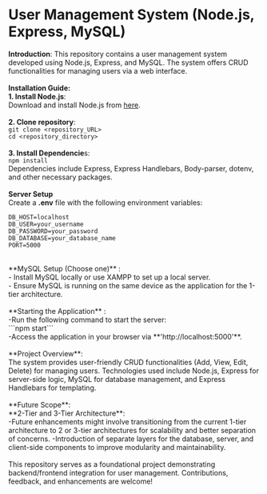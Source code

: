 # User Management System (Node.js, Express, MySQL)
**Introduction**:
This repository contains a user management system developed using Node.js, Express, and MySQL. The system offers CRUD functionalities for managing users via a web interface.
<br><br>
**Installation Guide:**<br>
**1. Install Node.js**:<br>
   Download and install Node.js from <a href="https://nodejs.org/">here</a>.<br><br>
**2. Clone repository**:<br>
```git clone <repository_URL>```<br>
```cd <repository_directory>```<br><br>
**3. Install Dependencie**s:<br>
```npm install```<br>
Dependencies include Express, Express Handlebars, Body-parser, dotenv, and other necessary packages.<br><br>
**Server Setup**<br>
Create a **.env** file with the following environment variables:<br>
```
DB_HOST=localhost
DB_USER=your_username
DB_PASSWORD=your_password
DB_DATABASE=your_database_name
PORT=5000
```
<br>
**MySQL Setup (Choose one)** :<br>
- Install MySQL locally or use XAMPP to set up a local server.<br>
- Ensure MySQL is running on the same device as the application for the 1-tier architecture.<br>
<br>
**Starting the Application** :<br>
-Run the following command to start the server:<br>
```npm start```<br>
-Access the application in your browser via **'http://localhost:5000'**.
<br><br>
**Project Overview**:<br>
The system provides user-friendly CRUD functionalities (Add, View, Edit, Delete) for managing users. Technologies used include Node.js, Express for server-side logic, MySQL for database management, and Express Handlebars for templating.<br><br>
**Future Scope**:<br>
**2-Tier and 3-Tier Architecture**:<br>
-Future enhancements might involve transitioning from the current 1-tier architecture to 2 or 3-tier architectures for scalability and better separation of concerns.
-Introduction of separate layers for the database, server, and client-side components to improve modularity and maintainability.<br><br>
This repository serves as a foundational project demonstrating backend/frontend integration for user management. Contributions, feedback, and enhancements are welcome!

